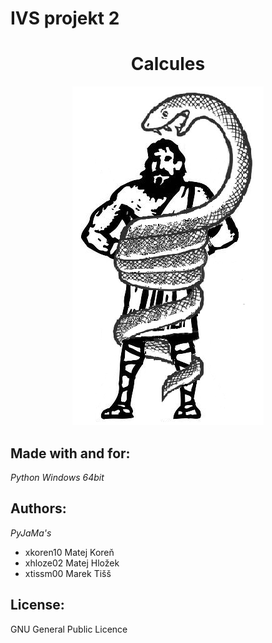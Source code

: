 # IVS projekt 2

<div align="center">
    <h1>Calcules</h1>
    <p>
    <img src="herk_full.png">
    <br>
    </p>
</div>


## Made with and for:

*Python*
*Windows 64bit*


## Authors:

*PyJaMa's*

- xkoren10 Matej Koreň
- xhloze02 Matej Hložek
- xtissm00 Marek Tišš


## License:

GNU General Public Licence


